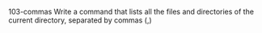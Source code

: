  103-commas Write a command that lists all the files and directories of the current directory, separated by commas (,)
